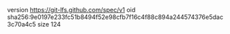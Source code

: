 version https://git-lfs.github.com/spec/v1
oid sha256:9e0197e233fc51b8494f52e98cfb7f16c4f88c894a244574376e5dac3c70a4c5
size 124
